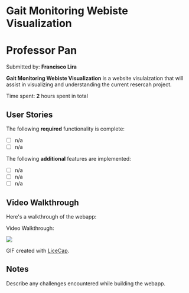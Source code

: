 # Gait Monitoring Webiste Visualization
# Professor Pan
Submitted by: **Francisco Lira**

**Gait Monitoring Webiste Visualization** is a website visulaization that will assist in visualizing and understanding the current resercah project. 


Time spent: **2** hours spent in total

## User Stories

The following **required** functionality is complete:

* [ ] n/a
* [ ] n/a

The following **additional** features are implemented:

- [ ] n/a
- [ ] n/a
- [ ] n/a

## Video Walkthrough

Here's a walkthrough of the webapp:

Video Walkthrough:

![](Link)

GIF created with [LiceCap](http://www.cockos.com/licecap/).

## Notes

Describe any challenges encountered while building the webapp.

